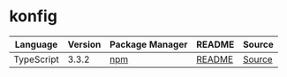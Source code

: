 # konfig

|Language|Version|Package Manager|README|Source|
|-|-|-|-|-|
|TypeScript|3.3.2|[npm](https://www.npmjs.com/package/splitit-web-typescript-sdk/v/3.3.2)|[README](https://github.com/konfig-dev/konfig/tree/HEAD/typescript#readme)|[Source](https://github.com/konfig-dev/konfig/tree/HEAD/typescript)|